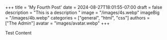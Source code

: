 +++
title = 'My Fourth Post'
date = 2024-08-27T18:01:55-07:00
draft = false
description = "This is a description "
image = "/images/4s.webp"
imageBig = "/images/4b.webp"
categories = ["general", "html", "css"]
authors = ["The Admin"]
avatar = "images/avatar.webp" 
+++

Test Content